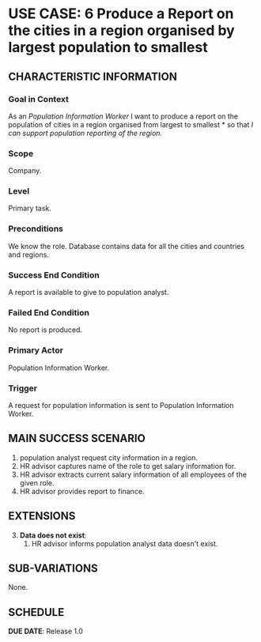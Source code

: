 # USE CASE: 6 Produce a Report on the cities in a region organised by largest population to smallest 
## CHARACTERISTIC INFORMATION

### Goal in Context

As an *Population Information Worker* I want to produce a report on the population of cities in a region organised from largest to smallest * so that *I can support population reporting of the region.*

### Scope

Company.

### Level

Primary task.

### Preconditions

We know the role. Database contains data for all the cities and countries and regions.

### Success End Condition

A report is available to give to population analyst.

### Failed End Condition

No report is produced.

### Primary Actor

Population Information Worker.

### Trigger

A request for population information is sent to Population Information Worker.

## MAIN SUCCESS SCENARIO

1. population analyst request city information in a region.
2. HR advisor captures name of the role to get salary information for.
3. HR advisor extracts current salary information of all employees of the given role.
4. HR advisor provides report to finance.

## EXTENSIONS

3. **Data does not exist**:
    1. HR advisor informs population analyst data doesn't exist.

## SUB-VARIATIONS

None.

## SCHEDULE

**DUE DATE**: Release 1.0